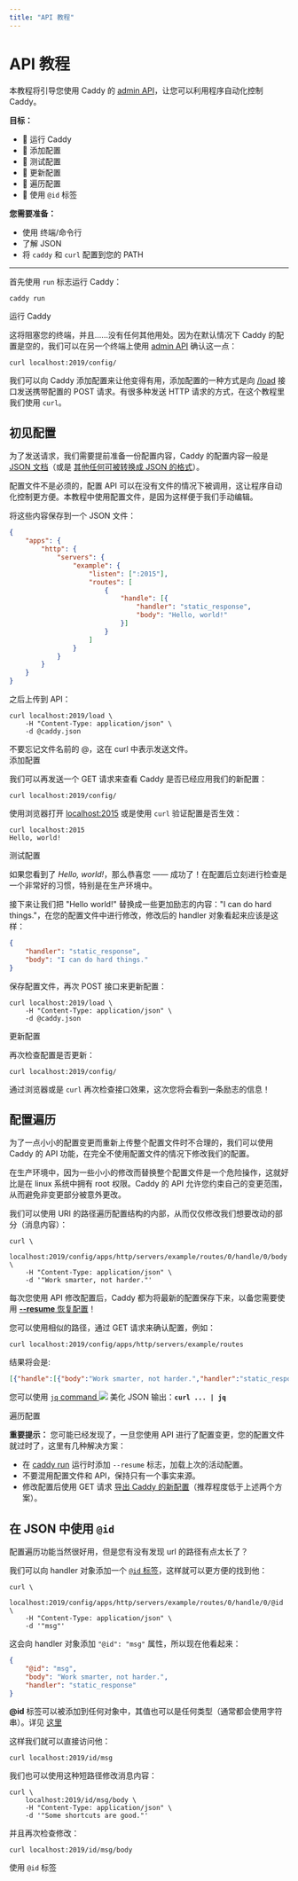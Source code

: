 ```yaml
---
title: "API 教程"
---
```


<h1 id="api-tutorial">
  API 教程
</h1>

本教程将引导您使用 Caddy 的 [admin API](/docs/api)，让您可以利用程序自动化控制 Caddy。

**目标：**
- 🔲 运行 Caddy
- 🔲 添加配置
- 🔲 测试配置
- 🔲 更新配置
- 🔲 遍历配置
- 🔲 使用 `@id` 标签

**您需要准备：**
- 使用 终端/命令行
- 了解 JSON
- 将 `caddy` 和 `curl` 配置到您的 PATH

---

首先使用 `run` 标志运行 Caddy：

<pre><code class="cmd bash">caddy run</code></pre>

<aside class="complete">运行 Caddy</aside>

这将阻塞您的终端，并且......没有任何其他用处。因为在默认情况下 Caddy 的配置是空的，我们可以在另一个终端上使用 [admin API](/docs/api) 确认这一点：

<pre><code class="cmd bash">curl localhost:2019/config/</code></pre>

我们可以向 Caddy 添加配置来让他变得有用，添加配置的一种方式是向 [/load](/docs/api#post-load) 接口发送携带配置的 POST 请求。有很多种发送 HTTP 请求的方式，在这个教程里我们使用 `curl`。

<h2 id="your-first-config">
  初见配置
</h2>

为了发送请求，我们需要提前准备一份配置内容，Caddy 的配置内容一般是 [JSON 文档](/docs/json/)（或是 [其他任何可被转换成 JSON 的格式](/docs/config-adapters)）。

<aside class="tip">
	配置文件不是必须的，配置 API 可以在没有文件的情况下被调用，这让程序自动化控制更方便。本教程中使用配置文件，是因为这样便于我们手动编辑。
</aside>

将这些内容保存到一个 JSON 文件：

```json
{
	"apps": {
		"http": {
			"servers": {
				"example": {
					"listen": [":2015"],
					"routes": [
						{
							"handle": [{
								"handler": "static_response",
								"body": "Hello, world!"
							}]
						}
					]
				}
			}
		}
	}
}
```

之后上传到 API：

<pre><code class="cmd bash">curl localhost:2019/load \
	-H "Content-Type: application/json" \
	-d @caddy.json
</code></pre>

<aside class="tip">
	不要忘记文件名前的 @，这在 curl 中表示发送文件。
</aside>

<aside class="complete">添加配置</aside>

我们可以再发送一个 GET 请求来查看 Caddy 是否已经应用我们的新配置：

<pre><code class="cmd bash">curl localhost:2019/config/</code></pre>

使用浏览器打开 [localhost:2015](http://localhost:2015) 或是使用 `curl` 验证配置是否生效：

<pre><code class="cmd"><span class="bash">curl localhost:2015</span>
Hello, world!</code></pre>

<aside class="complete">测试配置</aside>

如果您看到了 _Hello, world!_，那么恭喜您 —— 成功了！在配置后立刻进行检查是一个非常好的习惯，特别是在生产环境中。

接下来让我们把 "Hello world!" 替换成一些更加励志的内容："I can do hard things."，在您的配置文件中进行修改，修改后的 handler 对象看起来应该是这样：

```json
{
	"handler": "static_response",
	"body": "I can do hard things."
}
```

保存配置文件，再次 POST 接口来更新配置：

<pre><code class="cmd bash">curl localhost:2019/load \
	-H "Content-Type: application/json" \
	-d @caddy.json
</code></pre>

<aside class="complete">更新配置</aside>

再次检查配置是否更新：

<pre><code class="cmd bash">curl localhost:2019/config/</code></pre>

通过浏览器或是 `curl` 再次检查接口效果，这次您将会看到一条励志的信息！

<h2 id="config-traversal">
  配置遍历
</h2>

为了一点小小的配置变更而重新上传整个配置文件时不合理的，我们可以使用 Caddy 的 API 功能，在完全不使用配置文件的情况下修改我们的配置。

<aside class="tip">
	在生产环境中，因为一些小小的修改而替换整个配置文件是一个危险操作，这就好比是在 linux 系统中拥有 root 权限。Caddy 的 API 允许您约束自己的变更范围，从而避免非变更部分被意外更改。
</aside>

我们可以使用 URI 的路径遍历配置结构的内部，从而仅仅修改我们想要改动的部分（消息内容）：

<pre><code class="cmd bash">curl \
	localhost:2019/config/apps/http/servers/example/routes/0/handle/0/body \
	-H "Content-Type: application/json" \
	-d '"Work smarter, not harder."'
</code></pre>

<aside class="tip">

每次您使用 API 修改配置后，Caddy 都为将最新的配置保存下来，以备您需要使用 [**--resume** 恢复配置](/docs/command-line#caddy-run)！

</aside>

您可以使用相似的路径，通过 GET 请求来确认配置，例如：

<pre><code class="cmd bash">curl localhost:2019/config/apps/http/servers/example/routes</code></pre>

结果将会是:

```json
[{"handle":[{"body":"Work smarter, not harder.","handler":"static_response"}]}]
```

<aside class="tip">

您可以使用 [`jq` command <img src="/old/resources/images/external-link.svg" class="external-link">](https://stedolan.github.io/jq/) 美化 JSON 输出：**`curl ... | jq`**

</aside>

<aside class="complete">遍历配置</aside>

**重要提示：** 您可能已经发现了，一旦您使用 API 进行了配置变更，您的配置文件就过时了，这里有几种解决方案：

- 在 [caddy run](/docs/command-line#caddy-run) 运行时添加 `--resume` 标志，加载上次的活动配置。
- 不要混用配置文件和 API，保持只有一个事实来源。
- 修改配置后使用 GET 请求 [导出 Caddy 的新配置](/docs/api#get-configpath)（推荐程度低于上述两个方案）。

<h2 id="using-id-in-json">
  在 JSON 中使用 <code>@id</code>
</h2>

配置遍历功能当然很好用，但是您有没有发现 url 的路径有点太长了？

我们可以向 handler 对象添加一个 [`@id` 标签](/docs/api#using-id-in-json)，这样就可以更方便的找到他：

<pre><code class="cmd bash">curl \
	localhost:2019/config/apps/http/servers/example/routes/0/handle/0/@id \
	-H "Content-Type: application/json" \
	-d '"msg"'
</code></pre>

这会向 handler 对象添加 `"@id": "msg"` 属性，所以现在他看起来：

```json
{
	"@id": "msg",
	"body": "Work smarter, not harder.",
	"handler": "static_response"
}
```

<aside class="tip">

**@id** 标签可以被添加到任何对象中，其值也可以是任何类型（通常都会使用字符串）。详见 [这里](/docs/api#using-id-in-json)

</aside>

这样我们就可以直接访问他：

<pre><code class="cmd bash">curl localhost:2019/id/msg</code></pre>

我们也可以使用这种短路径修改消息内容：

<pre><code class="cmd bash">curl \
	localhost:2019/id/msg/body \
	-H "Content-Type: application/json" \
	-d '"Some shortcuts are good."'
</code></pre>

并且再次检查修改：

<pre><code class="cmd bash">curl localhost:2019/id/msg/body</code></pre>

<aside class="complete">使用 <code>@id</code> 标签</aside>

